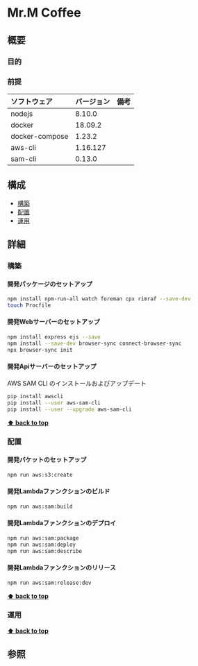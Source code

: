 # Mr.M Coffee 

## 概要

### 目的

### 前提

| ソフトウェア   | バージョン | 備考 |
| :------------- | :--------- | :--- |
| nodejs         | 8.10.0      |      |
| docker         | 18.09.2     |      |
| docker-compose | 1.23.2      |      |
| aws-cli        | 1.16.127    |      |
| sam-cli        | 0.13.0    |      |

## 構成

- [構築](#構築)
- [配置](#配置)
- [運用](#運用)

## 詳細

### 構築

#### 開発パッケージのセットアップ

```bash
npm install npm-run-all watch foreman cpx rimraf --save-dev
touch Procfile
```

#### 開発Webサーバーのセットアップ

```bash
npm install express ejs --save
npm install --save-dev browser-sync connect-browser-sync
npx browser-sync init
```

#### 開発Apiサーバーのセットアップ
 
AWS SAM CLI のインストールおよびアップデート
 
 ```bash
 pip install awscli
 pip install --user aws-sam-cli
 pip install --user --upgrade aws-sam-cli
 ```
 
**[⬆ back to top](#構成)**

### 配置

#### 開発バケットのセットアップ

```bash
npm run aws:s3:create
```

#### 開発Lambdaファンクションのビルド

```bash
npm run aws:sam:build
```

#### 開発Lambdaファンクションのデプロイ

```bash
npm run aws:sam:package
npm run aws:sam:deploy
npm run aws:sam:describe
```

#### 開発Lambdaファンクションのリリース

```bash
npm run aws:sam:release:dev
```

**[⬆ back to top](#構成)**

### 運用

**[⬆ back to top](#構成)**

## 参照